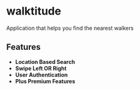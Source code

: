 # walktitude
Application that helps you find the nearest walkers

## Features

- **Location Based Search**
- **Swipe Left OR Right**
- **User Authentication**
- **Plus Premium Features**
